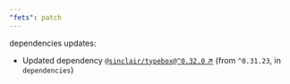 ```yaml
---
"fets": patch
---
```

dependencies updates:
  - Updated dependency [`@sinclair/typebox@^0.32.0` ↗︎](https://www.npmjs.com/package/@sinclair/typebox/v/0.32.0) (from `^0.31.23`, in `dependencies`)
